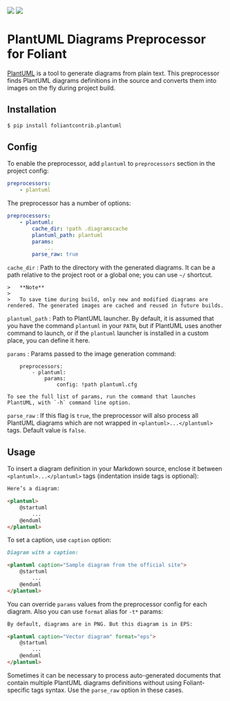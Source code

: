 [![](https://img.shields.io/pypi/v/foliantcontrib.plantuml.svg)](https://pypi.org/project/foliantcontrib.plantuml/) [![](https://img.shields.io/github/v/tag/foliant-docs/foliantcontrib.plantuml.svg?label=GitHub)](https://github.com/foliant-docs/foliantcontrib.plantuml)

# PlantUML Diagrams Preprocessor for Foliant

[PlantUML](http://plantuml.com/) is a tool to generate diagrams from plain text. This preprocessor finds PlantUML diagrams definitions in the source and converts them into images on the fly during project build.

## Installation

```bash
$ pip install foliantcontrib.plantuml
```

## Config

To enable the preprocessor, add `plantuml` to `preprocessors` section in the project config:

```yaml
preprocessors:
    - plantuml
```

The preprocessor has a number of options:

```yaml
preprocessors:
    - plantuml:
        cache_dir: !path .diagramscache
        plantuml_path: plantuml
        params:
            ...
        parse_raw: true
```

`cache_dir`
:   Path to the directory with the generated diagrams. It can be a path relative to the project root or a global one; you can use `~/` shortcut.

    >   **Note**
    >
    >   To save time during build, only new and modified diagrams are rendered. The generated images are cached and reused in future builds.

`plantuml_path`
:   Path to PlantUML launcher. By default, it is assumed that you have the command `plantuml` in your `PATH`, but if PlantUML uses another command to launch, or if the `plantuml` launcher is installed in a custom place, you can define it here.

`params`
:   Params passed to the image generation command:

        preprocessors:
            - plantuml:
                params:
                    config: !path plantuml.cfg

    To see the full list of params, run the command that launches PlantUML, with `-h` command line option.

`parse_raw`
:   If this flag is `true`, the preprocessor will also process all PlantUML diagrams which are not wrapped in `<plantuml>...</plantuml>` tags. Default value is `false`.

## Usage

To insert a diagram definition in your Markdown source, enclose it between `<plantuml>...</plantuml>` tags (indentation inside tags is optional):

```markdown
Here’s a diagram:

<plantuml>
    @startuml
        ...
    @enduml
</plantuml>
```

To set a caption, use `caption` option:

```markdown
Diagram with a caption:

<plantuml caption="Sample diagram from the official site">
    @startuml
        ...
    @enduml
</plantuml>
```

You can override `params` values from the preprocessor config for each diagram. Also you can use `format` alias for `-t*` params:

```markdown
By default, diagrams are in PNG. But this diagram is in EPS:

<plantuml caption="Vector diagram" format="eps">
    @startuml
        ...
    @enduml
</plantuml>
```

Sometimes it can be necessary to process auto-generated documents that contain multiple PlantUML diagrams definitions without using Foliant-specific tags syntax. Use the `parse_raw` option in these cases.
